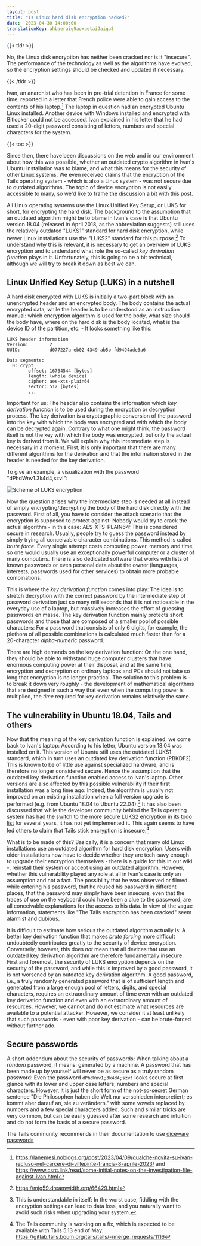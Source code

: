 ```yaml
---
layout: post
title: "Is Linux hard disk encryption hacked?"
date:  2023-04-30 14:00:00
translationKey: ahbaeraig9aoxaetaiJaiqu8
---
```


{{< tldr >}}

No, the Linux disk encryption has neither been cracked nor is it "insecure". The performance of the technology as well as the algorithms have evolved, so the encryption settings should be checked and updated if necessary.

{{< /tldr >}}

Ivan, an anarchist who has been in pre-trial detention in France for some time, reported in a letter that French police were able to gain access to the contents of his laptop.[^1] The laptop in question had an encrypted Ubuntu Linux installed. Another device with Windows installed and encrypted with Bitlocker could not be accessed. Ivan explained in his letter that he had used a 20-digit password consisting of letters, numbers and special characters for the system.

{{< toc >}}

Since then, there have been discussions on the web and in our environment about how this was possible, whether an outdated crypto algorithm in Ivan's Ubuntu installation was to blame, and what this means for the security of other Linux systems. We even received claims that the encryption of the Tails operating system - which is also a Linux system - was not secure due to outdated algorithms. The topic of device encryption is not easily accessible to many, so we'd like to frame the discussion a bit with this post.

All Linux operating systems use the Linux Unified Key Setup, or LUKS for short, for encrypting the hard disk. The background to the assumption that an outdated algorithm might be to blame in Ivan's case is that Ubuntu version 18.04 (released in April 2018, as the abbreviation suggests) still uses the relatively outdated "LUKS1" standard for hard disk encryption, while newer Linux installations use the "LUKS2" standard for this purpose.[^2] To understand why this is relevant, it is necessary to get an overview of LUKS encryption and to understand what role the so-called _key derivation function_ plays in it. Unfortunately, this is going to be a bit technical, although we will try to break it down as best we can.

## Linux Unified Key Setup (LUKS) in a nutshell

A hard disk encrypted with LUKS is initially a two-part block with an unencrypted header and an encrypted body. The body contains the actual encrypted data, while the header is to be understood as an instruction manual: which encryption algorithm is used for the body, what size should the body have, where on the hard disk is the body located, what is the device ID of the partition, etc. - It looks something like this:

```text
LUKS header information
Version:        2
UUID:           d077227a-eb02-4349-ab5b-fd9494ade3a6

Data segments:
  0: crypt
        offset: 16764544 [bytes]
        length: (whole device)
        cipher: aes-xts-plain64
        sector: 512 [bytes]
        ...
```

Important for us: The header also contains the information which _key derivation function_ is to be used during the encryption or decryption process. The key derivation is a cryptographic conversion of the password into the key with which the body was encrypted and with which the body can be decrypted again. Contrary to what one might think, the password itself is not the key with which the body was encrypted, but only the actual key is derived from it. We will explain why this intermediate step is necessary in a moment. First, it is only important that there are many different algorithms for the derivation and that the information stored in the header is needed for the key derivation.

To give an example, a visualization with the password "dPhdWnv1.3k4d4,szv!":

![Scheme of LUKS encryption](/assets/img/luks-encryption.jpeg)

Now the question arises why the intermediate step is needed at all instead of simply encrypting/decrypting the body of the hard disk directly with the password. First of all, you have to consider the attack scenario that the encryption is supposed to protect against: Nobody would try to crack the actual algorithm - in this case: AES-XTS-PLAIN64: This is considered secure in research. Usually, people try to guess the password instead by simply trying all conceivable character combinations. This method is called _brute force_. Every single attempt costs computing power, memory and time, so one would usually use an exceptionally powerful computer or a cluster of many computers. There is also dedicated software that works with lists of known passwords or even personal data about the owner (languages, interests, passwords used for other services) to obtain more probable combinations.

This is where the _key derivation function_ comes into play: The idea is to stretch decryption with the correct password by the intermediate step of password derivation just so many milliseconds that it is not noticeable in the everyday use of a laptop, but massively increases the effort of guessing passwords en masse. The key derivation function mainly protects short passwords and those that are composed of a smaller pool of possible characters: For a password that consists of only 6 digits, for example, the plethora of all possible combinations is calculated much faster than for a 20-character _alpha-numeric_ password.

There are high demands on the key derivation function: On the one hand, they should be able to withstand huge computer clusters that have enormous computing power at their disposal, and at the same time, encryption and decryption on ordinary laptops and PCs should not take so long that encryption is no longer practical. The solution to this problem is - to break it down very roughly - the development of mathematical algorithms that are designed in such a way that even when the computing power is multiplied, the _time_ required for key derivation remains relatively the same.

## The vulnerability in Ubuntu 18.04, Tails and others

Now that the meaning of the key derivation function is explained, we come back to Ivan's laptop: According to his letter, Ubuntu version 18.04 was installed on it. This version of Ubuntu still uses the outdated LUKS1 standard, which in turn uses an outdated key derivation function (PBKDF2). This is known to be of little use against specialized hardware, and is therefore no longer considered secure. Hence the assumption that the outdated key derivation function enabled access to Ivan's laptop. Other versions are also affected by this possible vulnerability if their first installation was a long time ago: Indeed, the algorithm is usually not improved on an existing installation when a full version upgrade is performed (e.g. from Ubuntu 18.04 to Ubuntu 22.04).[^3] It has also been discussed that while the developer community behind the Tails operating system has [had the switch to the more secure LUKS2 encryption in its todo list](https://gitlab.tails.boum.org/tails/tails/-/issues/15450) for several years, it has not yet implemented it. This again seems to have led others to claim that Tails stick encryption is insecure.[^4]

What is to be made of this? Basically, it is a concern that many old Linux installations use an outdated algorithm for hard disk encryption. Users with older installations now have to decide whether they are tech-savy enough to upgrade their encryption themselves - there is a guide for this in our wiki -, reinstall their system or accept using an outdated algorithm. However, whether this vulnerability played any role at all in Ivan's case is only an assumption and not a fact. The possibility that he was observed or filmed while entering his password, that he reused his password in different places, that the password may simply have been insecure, even that the traces of use on the keyboard could have been a clue to the password, are all conceivable explanations for the access to his data. In view of the vague information, statements like "The Tails encryption has been cracked" seem alarmist and dubious.

It is difficult to estimate how serious the outdated algorithm actually is: A better key derivation function that makes _brute forcing_ more difficult undoubtedly contributes greatly to the security of device encryption. Conversely, however, this does _not_ mean that all devices that use an outdated key derivation algorithm are therefore fundamentally insecure. First and foremost, the security of LUKS encryption depends on the security of the password, and while this is improved by a good password, it is not worsened by an outdated key derivation algorithm. A good password, i.e., a truly randomly generated password that is of sufficient length and generated from a large enough pool of letters, digits, and special characters, requires an extraordinary amount of time even with an outdated key derivation function and even with an extraordinary amount of resources. However, we cannot and do not estimate what resources are available to a potential attacker. However, we consider it at least unlikely that such passwords - even with poor key derivation - can be brute-forced without further ado.

## Secure passwords

A short addendum about the security of passwords: When talking about a _random_ password, it means: generated by a machine. A password that has been made up by yourself will never be as secure as a truly random password: Even the password `dPhdWnv1;3k4d4;szv!` looks secure at first glance with its lower and upper case letters, numbers and special characters. However, it is just the short form of the not-so-secret German sentence "Die Philosophen haben die Welt nur verschieden interpretiert; es kommt aber darauf an, sie zu verändern." with some vowels replaced by numbers and a few special characters added. Such and similar tricks are very common, but can be easily guessed after some research and intuition and do not form the basis of a secure password.

The Tails community recommends in their documentation to use [diceware passwords](https://theintercept.com/2015/03/26/passphrases-can-memorize-attackers-cant-guess/)

[^1]: <https://lanemesi.noblogs.org/post/2023/04/09/qualche-novita-su-ivan-recluso-nel-carcere-di-villepinte-francia-8-aprile-2023/> and <https://www.csrc.link/read/some-initial-notes-on-the-investigation-file-against-ivan.html>
[^2]: <https://mjg59.dreamwidth.org/66429.html>
[^3]: This is understandable in itself: In the worst case, fiddling with the encryption settings can lead to data loss, and you naturally want to avoid such risks when upgrading your system.
[^4]: The Tails community is working on a fix, which is expected to be available with Tails 5.13 end of May: <https://gitlab.tails.boum.org/tails/tails/-/merge_requests/1116>
